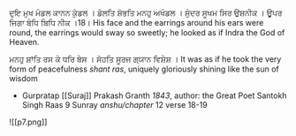 ਦੁਇ ਮੁਖ ਮੰਡਲ ਕਾਨਨ ਕੁੰਡਲ । ਡੋਲਤਿ ਸ਼ੋਭਤਿ ਮਨਹੁ ਅਖੰਡਲ । 
ਸੁੰਦਰ ਸੂਖਮ ਸਿਰ ਉਸ਼ਨੀਕ । ਊਪਰ ਜਿਗਾ ਬੰਧਿ ਬਿਧਿ ਨੀਕ ।18।
His face and the earrings around his ears were round, the earrings would sway so sweetly; he looked as if Indra the God of Heaven.

ਮਨਹੁ ਸ਼ਾਂਤਿ ਰਸ ਕੇ ਧਰਿ ਬੇਸ । ਸੋਹਤਿ ਸੂਰਜ ਗ੍ਯਾਨ ਵਿਸ਼ੇਸ਼ ।
It was as if he took the very form of peacefulness *shant ras*, uniquely  gloriously shining like the sun of wisdom 

- Gurpratap [[Suraj]] Prakash Granth *1843*, author: the Great Poet Santokh Singh
Raas 9 Sunray *anshu/chapter* 12 verse 18-19

![[p7.png]]
